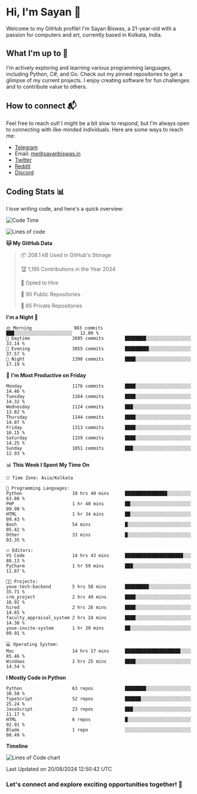 # Hi, I'm Sayan 👋

Welcome to my GitHub profile! I'm Sayan Biswas, a 21-year-old with a passion for computers and art, currently based in Kolkata, India.

## What I'm up to 🚀

I'm actively exploring and learning various programming languages, including Python, C#, and Go. Check out my pinned repositories to get a glimpse of my current projects. I enjoy creating software for fun challenges and to contribute value to others.

## How to connect 📬

Feel free to reach out! I might be a bit slow to respond, but I'm always open to connecting with like-minded individuals. Here are some ways to reach me:

- [Telegram](https://t.me/dank_as_fuck)
- Email: [me@sayanbiswas.in](mailto:me@sayanbiswas.in)
- [Twitter](https://twitter.com/TheDankDel)
- [Reddit](https://www.reddit.com/user/dank_as_fuck_/)
- [Discord](https://discordapp.com/users/506536929152466945)

## Coding Stats 📊

I love writing code, and here's a quick overview:

<!--START_SECTION:waka-->
![Code Time](http://img.shields.io/badge/Code%20Time-1%2C672%20hrs%2059%20mins-blue)

![Lines of code](https://img.shields.io/badge/From%20Hello%20World%20I%27ve%20Written-5.9%20million%20lines%20of%20code-blue)

**🐱 My GitHub Data** 

> 📦 208.1 kB Used in GitHub's Storage 
 > 
> 🏆 1,195 Contributions in the Year 2024
 > 
> 💼 Opted to Hire
 > 
> 📜 90 Public Repositories 
 > 
> 🔑 65 Private Repositories 
 > 
**I'm a Night 🦉** 

```text
🌞 Morning                983 commits         ███░░░░░░░░░░░░░░░░░░░░░░   12.09 % 
🌆 Daytime                2695 commits        ████████░░░░░░░░░░░░░░░░░   33.14 % 
🌃 Evening                3055 commits        █████████░░░░░░░░░░░░░░░░   37.57 % 
🌙 Night                  1398 commits        ████░░░░░░░░░░░░░░░░░░░░░   17.19 % 
```
📅 **I'm Most Productive on Friday** 

```text
Monday                   1176 commits        ████░░░░░░░░░░░░░░░░░░░░░   14.46 % 
Tuesday                  1164 commits        ████░░░░░░░░░░░░░░░░░░░░░   14.32 % 
Wednesday                1124 commits        ███░░░░░░░░░░░░░░░░░░░░░░   13.82 % 
Thursday                 1144 commits        ████░░░░░░░░░░░░░░░░░░░░░   14.07 % 
Friday                   1313 commits        ████░░░░░░░░░░░░░░░░░░░░░   16.15 % 
Saturday                 1159 commits        ████░░░░░░░░░░░░░░░░░░░░░   14.25 % 
Sunday                   1051 commits        ███░░░░░░░░░░░░░░░░░░░░░░   12.93 % 
```


📊 **This Week I Spent My Time On** 

```text
🕑︎ Time Zone: Asia/Kolkata

💬 Programming Languages: 
Python                   10 hrs 40 mins      ████████████████░░░░░░░░░   63.88 % 
PHP                      1 hr 40 mins        ██░░░░░░░░░░░░░░░░░░░░░░░   09.98 % 
HTML                     1 hr 34 mins        ██░░░░░░░░░░░░░░░░░░░░░░░   09.43 % 
Bash                     54 mins             █░░░░░░░░░░░░░░░░░░░░░░░░   05.42 % 
Other                    33 mins             █░░░░░░░░░░░░░░░░░░░░░░░░   03.35 % 

🔥 Editors: 
VS Code                  14 hrs 43 mins      ██████████████████████░░░   88.13 % 
PyCharm                  1 hr 59 mins        ███░░░░░░░░░░░░░░░░░░░░░░   11.87 % 

🐱‍💻 Projects: 
youe-tech-backend        5 hrs 58 mins       █████████░░░░░░░░░░░░░░░░   35.71 % 
crm_project              2 hrs 49 mins       ████░░░░░░░░░░░░░░░░░░░░░   16.92 % 
hired                    2 hrs 26 mins       ████░░░░░░░░░░░░░░░░░░░░░   14.65 % 
faculty_appraisal_system 2 hrs 24 mins       ████░░░░░░░░░░░░░░░░░░░░░   14.38 % 
youe-invite-system       1 hr 39 mins        ██░░░░░░░░░░░░░░░░░░░░░░░   09.91 % 

💻 Operating System: 
Mac                      14 hrs 17 mins      █████████████████████░░░░   85.46 % 
Windows                  2 hrs 25 mins       ████░░░░░░░░░░░░░░░░░░░░░   14.54 % 
```

**I Mostly Code in Python** 

```text
Python                   63 repos            ████████░░░░░░░░░░░░░░░░░   30.58 % 
TypeScript               52 repos            ██████░░░░░░░░░░░░░░░░░░░   25.24 % 
JavaScript               23 repos            ███░░░░░░░░░░░░░░░░░░░░░░   11.17 % 
HTML                     6 repos             █░░░░░░░░░░░░░░░░░░░░░░░░   02.91 % 
Blade                    1 repo              ░░░░░░░░░░░░░░░░░░░░░░░░░   00.49 % 
```



**Timeline**

![Lines of Code chart](https://raw.githubusercontent.com/Dank-del/Dank-del/main/assets/bar_graph.png)


 Last Updated on 20/08/2024 12:50:42 UTC
<!--END_SECTION:waka-->

### Let's connect and explore exciting opportunities together! 🚀
